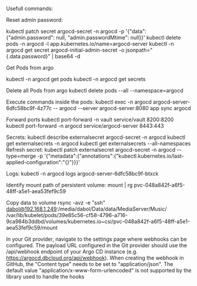 Usefull commands:

Reset admin password:

kubectl patch secret argocd-secret -n argocd -p '{"data": {"admin.password": null, "admin.passwordMtime": null}}'
kubectl delete pods -n argocd -l app.kubernetes.io/name=argocd-server
kubectl -n argocd get secret argocd-initial-admin-secret -o jsonpath="{.data.password}" | base64 -d


Get Pods from argo

kubectl -n argocd get pods
kubectl -n argocd get secrets

Delete all Pods from argo
kubectl delete pods --all --namespace=argocd

Execute commands inside the pods:
kubectl exec -n argocd argocd-server-6dfc58bc9f-4z77c -- argocd --server argocd-server:8080 app sync argocd

Forward ports
kubectl port-forward -n vault service/vault 8200:8200
kubectl port-forward -n argocd service/argocd-server 8443:443


Secrets:
kubectl describe externalsecret argocd-secret  -n argocd
kubectl get externalsecrets -n argocd
kubectl get externalsecrets --all-namespaces
Refresh secret: kubectl patch externalsecret argocd-secret -n argocd --type=merge -p '{"metadata":{"annotations":{"kubectl.kubernetes.io/last-applied-configuration":"{}"}}}'

Logs:
kubectl -n argocd logs  argocd-server-6dfc58bc9f-btxck


Identify mount path of persistent volume:
mount | rg pvc-048a842f-a6f5-48ff-a5e1-aea53fef9c59

Copy data to volume
rsync -avz -e "ssh" dabol@192.168.1.249:/media/dabol/Data/data/MediaServer/Music/ /var/lib/kubelet/pods/39e85c56-cf58-4796-a716-9ca984b3ddbd/volumes/kubernetes.io~csi/pvc-048a842f-a6f5-48ff-a5e1-aea53fef9c59/mount

In your Git provider, navigate to the settings page where webhooks can be configured. The payload URL configured in the Git provider should use the /api/webhook endpoint of your Argo CD instance (e.g. https://argocd.dbcloud.org/api/webhook). 
When creating the webhook in GitHub, the "Content type" needs to be set to "application/json". The default value "application/x-www-form-urlencoded" is not supported by the library used to handle the hooks
